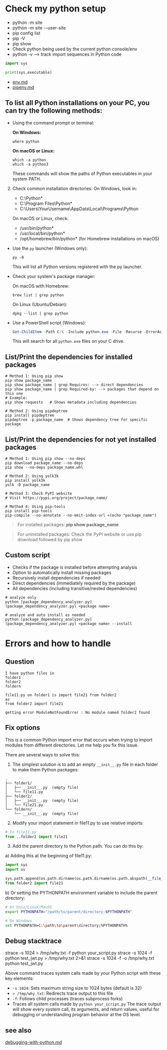 # Check my python setup

- python -m site
- python -m site --user-site
- pip config list
- pip -V
- pip show <package>
- Check python being used by the current python console/env
- python -v --> track import sequences in Python code

```python
import sys

print(sys.executable)
```

- [env.md](../env.md)
- [pipenv.md](../pipenv.md)

## To list all Python installations on your PC, you can try the following methods:

- Using the command prompt or terminal:

  **On Windows:**
   ```
   where python
   ```

  **On macOS or Linux:**
   ```
   which -a python
   which -a python3
   ```
  These commands will show the paths of Python executables in your system PATH.

2. Check common installation directories:
   On Windows, look in:
    - C:\Python*
    - C:\Program Files\Python*
    - C:\Users\YourUsername\AppData\Local\Programs\Python

   On macOS or Linux, check:
    - /usr/bin/python*
    - /usr/local/bin/python*
    - /opt/homebrew/bin/python* (for Homebrew installations on macOS)

- Use the `py` launcher (Windows only):
   ```
   py -0
   ```
  This will list all Python versions registered with the py launcher.

- Check your system's package manager:

  On macOS with Homebrew:
   ```
   brew list | grep python
   ```

  On Linux (Ubuntu/Debian):
   ```
   dpkg --list | grep python
   ```

- Use a PowerShell script (Windows):

   ```powershell
   Get-ChildItem -Path C:\ -Include python.exe -File -Recurse -ErrorAction SilentlyContinue
   ```

  This will search for all `python.exe` files on your C drive.

## List/Print the dependencies for installed packages

```shell
# Method 1: Using pip show
pip show package_name
pip show package_name | grep Requires: --> direct dependencies
pip show package_name | grep Required-by: --> packages that depend on this one
# Example:
pip show requests   # Shows metadata including dependencies

# Method 2: Using pipdeptree
pip install pipdeptree
pipdeptree -p package_name  # Shows dependency tree for specific package
```

## List/Print the dependencies for not yet installed packages

```shell
# Method 1: Using pip show --no-deps
pip download package_name --no-deps
pip show --no-deps package_name.whl

# Method 2: Using yolk3k
pip install yolk3k
yolk -D package_name

# Method 3: Check PyPI website
# Visit https://pypi.org/project/package_name/

# Method 4: Using pip-tools
pip install pip-tools
pip-compile --no-annotate --no-emit-index-url <(echo "package_name")
```

> For installed packages: **pip show package_name**

> For uninstalled packages:
> Check the PyPI website or
> use pip download followed by pip show

## Custom script

- Checks if the package is installed before attempting analysis
- Option to automatically install missing packages
- Recursively install dependencies if needed
- Direct dependencies (immediately required by the package)
- All dependencies (including transitive/nested dependencies)

```shell
# analyze only
python [package_dependency_analyzer.py](package_dependency_analyzer.py) <package name>

# analyze and auto install as needed
python [package_dependency_analyzer.py](package_dependency_analyzer.py) <package name> --install
```

# Errors and how to handle

## Question

```text
I have python files in
folder1
folder2
foldern

file11.py on folder1 is import file21 from folder2
as
from folder2 import file21

getting error ModuleNotFoundError : No module named folder2 found
```

## Fix options

This is a common Python import error that occurs when trying to import modules from different directories. Let me help
you fix this issue.

There are several ways to solve this:

1. The simplest solution is to add an empty `__init__.py` file in each folder to make them Python packages:

```
.
├── folder1/
│   ├── __init__.py  (empty file)
│   └── file11.py
├── folder2/
│   ├── __init__.py  (empty file)
│   └── file21.py
└── foldern/
    └── __init__.py  (empty file)
```

2. Modify your import statement in file11.py to use relative imports:

```python
# In file11.py
from ..folder2 import file21
```

3. Add the parent directory to the Python path. You can do this by:

a) Adding this at the beginning of file11.py:

```python
import sys
import os

sys.path.append(os.path.dirname(os.path.dirname(os.path.abspath(__file__))))
from folder2 import file21
```

b) Or setting the PYTHONPATH environment variable to include the parent directory:

```bash
# On Unix/Linux/MacOS
export PYTHONPATH="/path/to/parent/directory:$PYTHONPATH"

# On Windows
set PYTHONPATH=C:\path\to\parent\directory;%PYTHONPATH%
```

## Debug stacktrace 
strace -s 1024 > /tmp/why.txt -f python your_script.py
strace -s 1024 -f python test_jwt.py > /tmp/why.txt 2>&1
strace -s 1024 -f -o /tmp/why.txt python test_jwt.py

Above command traces system calls made by your Python script with these key elements:

- `-s 1024`: Sets maximum string size to 1024 bytes (default is 32)
- `> /tmp/why.txt`: Redirects trace output to this file
- `-f`: Follows child processes (traces subprocess forks)
- Traces all system calls made by `python your_script.py`
  The trace output will show every system call, its arguments, and return values, useful for debugging or understanding
  program behavior at the OS level.

## see also
[debugging-with-python.md](debugging-with-python.md)